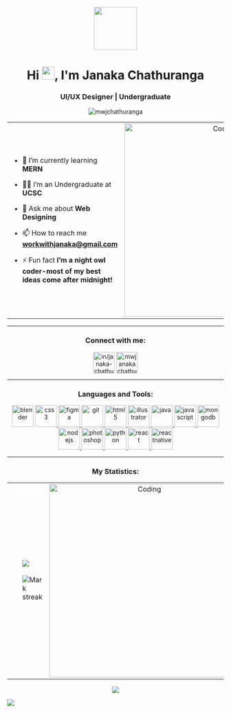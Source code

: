 <p align="center"> <img src="https://github.com/7oSkaaa/7oSkaaa/raw/main/Images/about_me.gif?raw=true" width="100px" height="100px"> </p>
<h1 align="center">Hi <img src="https://media.giphy.com/media/hvRJCLFzcasrR4ia7z/giphy.gif" width="29px" height="30px" />, I'm Janaka Chathuranga</h1>
<h3 align="center">UI/UX Designer | Undergraduate</h3>

<p align="center"> <img src="https://komarev.com/ghpvc/?username=mwjchathuranga&label=Profile%20views&color=0e75b6&style=flat" alt="mwjchathuranga" /> </p>

<table align="center">
<tbody><tr border="none">
<td width="50%" align="left">
<ul dir="auto">
<li>
<p dir="auto">🌱 I’m currently learning <strong>MERN</strong></p>
</li>
<li>
<p dir="auto">🧑&zwj;🎓 I’m an Undergraduate at <strong>UCSC</strong></p>
</li>
<li>
<p dir="auto">💬 Ask me about <strong>Web Designing</strong></p>
</li>
<li>
<p dir="auto">📫 How to reach me <strong><a href="mailto:workwithjanaka@gmail.com">workwithjanaka@gmail.com</a></strong></p>
</li>
<li>
<p dir="auto">⚡ Fun fact <strong>I’m a night owl coder-most of my best ideas come after midnight!</strong></p>
</li>
</ul>
</td>
<td width="50%" align="center">
  <a target="_blank" rel="noopener noreferrer nofollow" href="https://repository-images.githubusercontent.com/588181932/e36ec678-7984-4cdd-8e4c-a3932772ff8e"><img align="center" alt="Coding" width="450" src="https://repository-images.githubusercontent.com/588181932/e36ec678-7984-4cdd-8e4c-a3932772ff8e" style="max-width: 100%;"></a>
  </td>
</tr>
</tbody></table>

---

<h3 align="center">Connect with me:</h3>

<p align="center">
<a href="https://linkedin.com/in/in/janaka-chathuranga" target="blank"><img align="center" src="https://github.com/Scar1109/skill-icons/blob/main/icons/LinkedIn.svg" alt="in/janaka-chathuranga" height="50" width="50" /></a>
<a href="https://fb.com/mwjanakachathuranga" target="blank"><img align="center" src="https://raw.githubusercontent.com/rahuldkjain/github-profile-readme-generator/master/src/images/icons/Social/facebook.svg" alt="mwjanakachathuranga" height="50" width="50" /></a>
</p>

---

<h3 align="center">Languages and Tools:</h3>
<p align="center" <a href="https://www.blender.org/" target="_blank" rel="noreferrer"> <img src="https://github.com/Scar1109/skill-icons/blob/main/icons/Blender-Light.svg" alt="blender" width="50" height="50"/> </a> <a href="https://www.w3schools.com/css/" target="_blank" rel="noreferrer"> <img src="https://github.com/Scar1109/skill-icons/blob/main/icons/CSS.svg" alt="css3" width="50" height="50"/> </a> <a href="https://www.figma.com/" target="_blank" rel="noreferrer"> <img src="https://github.com/Scar1109/skill-icons/blob/main/icons/Figma-Light.svg" alt="figma" width="50" height="50"/> </a> <a href="https://git-scm.com/" target="_blank" rel="noreferrer"> <img src="https://github.com/Scar1109/skill-icons/blob/main/icons/Git.svg" alt="git" width="50" height="50"/> </a> <a href="https://www.w3.org/html/" target="_blank" rel="noreferrer"> <img src="https://github.com/Scar1109/skill-icons/blob/main/icons/HTML.svg" alt="html5" width="50" height="50"/> </a> <a href="https://www.adobe.com/in/products/illustrator.html" target="_blank" rel="noreferrer"> <img src="https://github.com/Scar1109/skill-icons/blob/main/icons/Illustrator.svg" alt="illustrator" width="50" height="50"/> </a> <a href="https://www.java.com" target="_blank" rel="noreferrer"> <img src="https://github.com/Scar1109/skill-icons/blob/main/icons/Java-Light.svg" alt="java" width="50" height="50"/> </a> <a href="https://developer.mozilla.org/en-US/docs/Web/JavaScript" target="_blank" rel="noreferrer"> <img src="https://github.com/Scar1109/skill-icons/blob/main/icons/JavaScript.svg" alt="javascript" width="50" height="50"/> </a> <a href="https://www.mongodb.com/" target="_blank" rel="noreferrer"> <img src="https://github.com/Scar1109/skill-icons/blob/main/icons/MongoDB.svg" alt="mongodb" width="50" height="50"/> </a> <a href="https://nodejs.org" target="_blank" rel="noreferrer"> <img src="https://github.com/Scar1109/skill-icons/blob/main/icons/NodeJS-Dark.svg" alt="nodejs" width="50" height="50"/> </a> <a href="https://www.photoshop.com/en" target="_blank" rel="noreferrer"> <img src="https://github.com/Scar1109/skill-icons/blob/main/icons/Photoshop.svg" alt="photoshop" width="50" height="50"/> </a> <a href="https://www.python.org" target="_blank" rel="noreferrer"> <img src="https://github.com/Scar1109/skill-icons/blob/main/icons/Python-Dark.svg" alt="python" width="50" height="50"/> </a> <a href="https://reactjs.org/" target="_blank" rel="noreferrer"> <img src="https://github.com/Scar1109/skill-icons/blob/main/icons/React-Light.svg" alt="react" width="50" height="50"/> </a> <a href="[https://reactnative.dev/](https://vercel.com/)" target="_blank" rel="noreferrer"> <img src="https://github.com/Scar1109/skill-icons/blob/main/icons/Vercel-Dark.svg" alt="reactnative" width="50" height="50"/> </a> </p>

---

<h3 align="center">My Statistics:</h3>

<table align="center">
<tbody><tr border="none">
<td width="50%" align="left">
<ul dir="auto">
  
  <img  align="center"  src="https://github-readme-stats.vercel.app/api?username=mwjchathuranga&theme=cobalt&show_icons=true&count_private=true" />
  <br></br>
  <img  title="🔥 Get streak stats for your profile at git.io/streak-stats" alt="Mark streak" src="https://github-readme-streak-stats.herokuapp.com/?user=mwjchathuranga&theme=dark&hide_border=true" />

</td>

<td width="50%" align="center">

<img align="center" alt="Coding" width="450" src="https://github-readme-stats.anuraghazra1.vercel.app/api/top-langs/?username=mwjchathuranga&theme=dark&hide_border=true&no-bg=true&no-frame=true&langs_count=10" style="max-width: 100%;">
  </td>
</tr>
</table>

<p align="center">
  <a href="https://skillicons.dev">
    <img src="https://skillicons.dev/icons?i=git,aws,cpp,css,express,figma,firebase,redis,github,html,java,js,linux,md,materialui,nginx,mongodb,mysql,nextjs,nodejs,postman,py,react,redux,tailwind,ts,vscode,kubernetes&perline=14" />
  </a>
</p>


<img align="center" src="https://github.com/sourabmaity/sourabmaity/blob/main/dino.gif"/>
